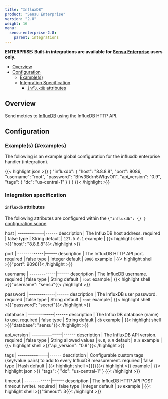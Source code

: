 ```yaml
---
title: "InfluxDB"
product: "Sensu Enterprise"
version: "2.8"
weight: 16
menu:
  sensu-enterprise-2.8:
    parent: integrations
---
```

**ENTERPRISE: Built-in integrations are available for [Sensu Enterprise][1]
users only.**

- [Overview](#overview)
- [Configuration](#configuration)
  - [Example(s)](#examples)
  - [Integration Specification](#integration-specification)
    - [`influxdb` attributes](#influxdb-attributes)

## Overview

Send metrics to [InfluxDB][2] using the InfluxDB HTTP API.

## Configuration

### Example(s) {#examples}

The following is an example global configuration for the influxdb enterprise
handler (integration).

{{< highlight json >}}
{
  "influxdb": {
    "host": "8.8.8.8",
    "port": 8086,
    "username": "root",
    "password": "Bfw3Bdrn5WfqvOl1",
    "api_version": "0.9",
    "tags": {
      "dc": "us-central-1"
    }
  }
}
{{< /highlight >}}

### Integration specification

#### `influxdb` attributes

The following attributes are configured within the `{"influxdb": {} }`
[configuration scope][3].

host         | 
-------------|------
description  | The InfluxDB host address.
required     | false
type         | String
default      | `127.0.0.1`
example      | {{< highlight shell >}}"host": "8.8.8.8"{{< /highlight >}}

port         | 
-------------|------
description  | The InfluxDB HTTP API port.
required     | false
type         | Integer
default      | `8086`
example      | {{< highlight shell >}}"port": 9096{{< /highlight >}}

username     | 
-------------|------
description  | The InfluxDB username.
required     | false
type         | String
default      | `root`
example      | {{< highlight shell >}}"username": "sensu"{{< /highlight >}}

password     | 
-------------|------
description  | The InfluxDB user password.
required     | false
type         | String
default      | `root`
example      | {{< highlight shell >}}"password": "secret"{{< /highlight >}}

database     | 
-------------|------
description  | The InfluxDB database (name) to use.
required     | false
type         | String
default      | `db`
example      | {{< highlight shell >}}"database": "sensu"{{< /highlight >}}

api_version    | 
---------------|------
description    | The InfluxDB API version.
required       | false
type           | String
allowed values | `0.8`, `0.9`
default        | `0.8`
example        | {{< highlight shell >}}"api_version": "0.9"{{< /highlight >}}

tags           | 
---------------|------
description    | Configurable custom tags (key/value pairs) to add to every InfluxDB measurement.
required       | false
type           | Hash
default        | {{< highlight shell >}}{}{{</ highlight >}}
example        | {{< highlight json >}}
"tags": {
  "dc": "us-central-1"
}
{{< /highlight >}}


timeout      | 
-------------|------
description  | The InfluxDB HTTP API POST timeout (write).
required     | false
type         | Integer
default      | `10`
example      | {{< highlight shell >}}"timeout": 3{{< /highlight >}}


[1]:  /sensu-enterprise
[2]:  https://influxdata.com?ref=sensu-enterprise
[3]:  /sensu-core/1.0/reference/configuration#configuration-scopes
